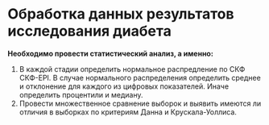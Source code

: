 # Обработка данных результатов исследования диабета

**Необходимо провести статистический анализ, а именно:**


1.   В каждой стадии определить нормальное распредление по СКФ СКФ-EPI. В случае нормального распределения определить среднее и отклонение для каждого из цифровых показателей. Иначе определить процентили и медиану.
2. Провести множественное сравнение выборок и выявить имеются ли отличия в выборках по критериям Данна и Крускала-Уоллиса.
